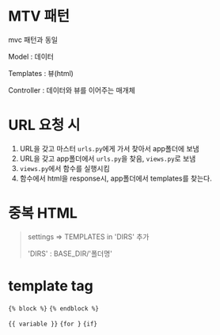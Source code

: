 # MTV 패턴
mvc 패턴과 동일

Model : 데이터

Templates : 뷰(html)

Controller : 데이터와 뷰를 이어주는 매개체

# URL 요청 시
1. URL을 갖고 마스터 `urls.py`에게 가서 찾아서 app폴더에 보냄
2. URL을 갖고 app폴더에서 `urls.py`을 찾음, `views.py`로 보냄
3. `views.py`에서 함수를 실행시킴
4. 함수에서 html을 response시, app폴더에서 templates를 찾는다.

# 중복 HTML
> settings => TEMPLATES in 'DIRS' 추가
> 
> 'DIRS' : BASE_DIR/'폴더명'

# template tag
`{% block %}` `{% endblock %}`

`{{ variable }}` `{for }` `{if}`